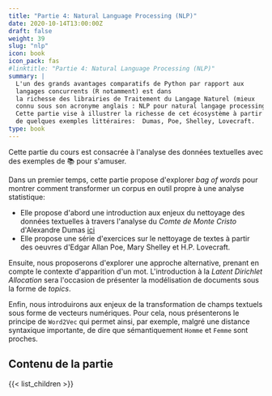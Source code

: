 ```yaml
---
title: "Partie 4: Natural Language Processing (NLP)"
date: 2020-10-14T13:00:00Z
draft: false
weight: 39
slug: "nlp"
icon: book
icon_pack: fas
#linktitle: "Partie 4: Natural Language Processing (NLP)"
summary: |
  L'un des grands avantages comparatifs de Python par rapport aux
  langages concurrents (R notamment) est dans
  la richesse des librairies de Traitement du Langage Naturel (mieux
  connu sous son acronyme anglais : NLP pour natural langage processing).
  Cette partie vise à illustrer la richesse de cet écosystème à partir
  de quelques exemples littéraires:  Dumas, Poe, Shelley, Lovecraft.
type: book
---
```


Cette partie du cours est consacrée à l'analyse des données textuelles avec
des exemples de :books: pour s'amuser. 

Dans un premier temps, cette partie propose d'explorer *bag of words* 
pour montrer comment transformer un corpus en outil propre à une 
analyse statistique:

* Elle propose d'abord une introduction aux enjeux du nettoyage des données
textuelles à travers l'analyse du *Comte de Monte Cristo* d'Alexandre Dumas
[ici](#nlpintro)
* Elle propose une série d'exercices sur le nettoyage de textes à partir des
oeuvres d'Edgar Allan Poe, Mary Shelley et H.P. Lovecraft. 

Ensuite, nous proposerons d'explorer une approche alternative, prenant en compte
le contexte d'apparition d'un mot. L'introduction à la
_Latent Dirichlet Allocation_ sera l'occasion de présenter la modélisation
de documents sous la forme de *topics*.

Enfin, nous introduirons aux enjeux de la transformation de champs textuels
sous forme de vecteurs numériques. Pour cela, nous présenterons le principe
de `Word2Vec` qui permet ainsi, par exemple,
malgré une distance syntaxique importante,
de dire que sémantiquement `Homme` et `Femme` sont proches.


## Contenu de la partie

{{< list_children >}}